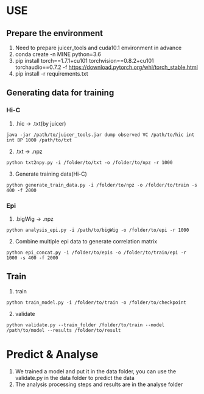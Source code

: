 # USE
## Prepare the environment
1. Need to prepare juicer_tools and cuda10.1 environment in advance
2. conda create -n MINE python=3.6
3. pip install torch==1.7.1+cu101 torchvision==0.8.2+cu101 torchaudio==0.7.2 -f https://download.pytorch.org/whl/torch_stable.html
4. pip install -r requirements.txt
## Generating data for training
### Hi-C
1. .hic -> .txt(by juicer)
```
java -jar /path/to/juicer_tools.jar dump observed VC /path/to/hic int int BP 1000 /path/to/txt
```
2. .txt -> .npz
```
python txt2npy.py -i /folder/to/txt -o /folder/to/npz -r 1000
```
3. Generate training data(Hi-C)
```
python generate_train_data.py -i /folder/to/npz -o /folder/to/train -s 400 -f 2000
```
### Epi
1. .bigWig -> .npz
```
python analysis_epi.py -i /path/to/bigWig -o /folder/to/epi -r 1000
```
2. Combine multiple epi data to generate correlation matrix
```
python epi_concat.py -i /folder/to/epis -o /folder/to/train/epi -r 1000 -s 400 -f 2000
```
## Train
1. train
```
python train_model.py -i /folder/to/train -o /folder/to/checkpoint
```
2. validate
```
python validate.py --train_folder /folder/to/train --model /path/to/model --results /folder/to/result
```
# Predict & Analyse
1. We trained a model and put it in the data folder, you can use the validate.py in the data folder to predict the data
2. The analysis processing steps and results are in the analyse folder
